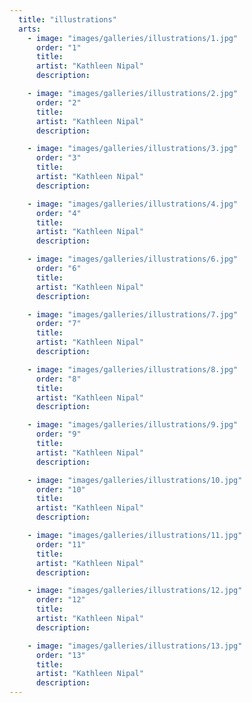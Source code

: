 ```yaml
---
  title: "illustrations"
  arts:
    - image: "images/galleries/illustrations/1.jpg"
      order: "1"
      title:
      artist: "Kathleen Nipal"
      description:

    - image: "images/galleries/illustrations/2.jpg"
      order: "2"
      title:
      artist: "Kathleen Nipal"
      description:

    - image: "images/galleries/illustrations/3.jpg"
      order: "3"
      title:
      artist: "Kathleen Nipal"
      description:

    - image: "images/galleries/illustrations/4.jpg"
      order: "4"
      title:
      artist: "Kathleen Nipal"
      description:

    - image: "images/galleries/illustrations/6.jpg"
      order: "6"
      title:
      artist: "Kathleen Nipal"
      description:

    - image: "images/galleries/illustrations/7.jpg"
      order: "7"
      title:
      artist: "Kathleen Nipal"
      description:

    - image: "images/galleries/illustrations/8.jpg"
      order: "8"
      title:
      artist: "Kathleen Nipal"
      description:

    - image: "images/galleries/illustrations/9.jpg"
      order: "9"
      title:
      artist: "Kathleen Nipal"
      description:

    - image: "images/galleries/illustrations/10.jpg"
      order: "10"
      title:
      artist: "Kathleen Nipal"
      description:

    - image: "images/galleries/illustrations/11.jpg"
      order: "11"
      title:
      artist: "Kathleen Nipal"
      description:

    - image: "images/galleries/illustrations/12.jpg"
      order: "12"
      title:
      artist: "Kathleen Nipal"
      description:

    - image: "images/galleries/illustrations/13.jpg"
      order: "13"
      title:
      artist: "Kathleen Nipal"
      description:
---
```

